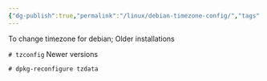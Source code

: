 ```yaml
---
{"dg-publish":true,"permalink":"/linux/debian-timezone-config/","tags":["public","linux","debian"],"noteIcon":"1","created":"2022-12-23T10:22:06.308+01:00","updated":"2022-12-23T10:22:06.308+01:00"}
---
```



To change timezone for debian;
Older installations

`# tzconfig`
Newer versions

`# dpkg-reconfigure tzdata`